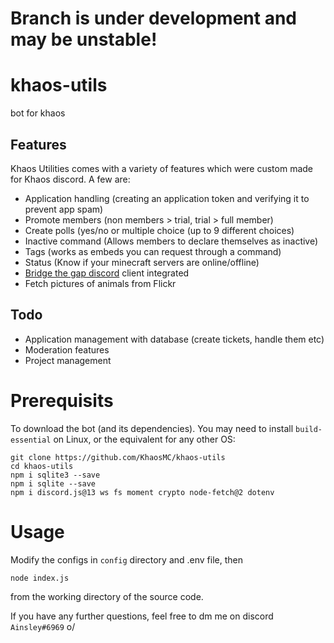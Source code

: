# Branch is under development and may be unstable!

# khaos-utils
bot for khaos

## Features
Khaos Utilities comes with a variety of features which were custom made for Khaos discord. A few are:
- Application handling (creating an application token and verifying it to prevent app spam)
- Promote members (non members > trial, trial > full member)
- Create polls (yes/no or multiple choice (up to 9 different choices)
- Inactive command (Allows members to declare themselves as inactive)
- Tags (works as embeds you can request through a command)
- Status (Know if your minecraft servers are online/offline)
- [Bridge the gap discord](https://github.com/KhaosMC/bridge-the-gap-discord) client integrated
- Fetch pictures of animals from Flickr

## Todo
- Application management with database (create tickets, handle them etc)
- Moderation features
- Project management

# Prerequisits
To download the bot (and its dependencies). You may need to install `build-essential` on Linux, or the equivalent for any other OS:
```
git clone https://github.com/KhaosMC/khaos-utils
cd khaos-utils
npm i sqlite3 --save
npm i sqlite --save
npm i discord.js@13 ws fs moment crypto node-fetch@2 dotenv
```

# Usage
Modify the configs in `config` directory and .env file, then
```
node index.js
```
from the working directory of the source code.

If you have any further questions, feel free to dm me on discord `Ainsley#6969` o/
